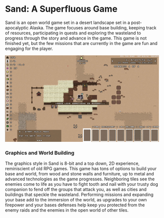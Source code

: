 # Sand: A Superfluous Game

Sand is an open world game set in a desert landscape set in a post-apocalyptic Alaska. The game focuses around base building, keeping track of resources, participating in quests and exploring the wasteland to progress through the story and advance in the game. This game is not finished yet, but the few missions that are currently in the game are fun and engaging for the player.

<IMG SRC="images/Sand1.JPG">

### Graphics and World Building
The graphics style in Sand is 8-bit and a top down, 2D experience, reminiscient of old RPG games. This game has tons of options to build your base and world, from wood and stone walls and furniture, up to metal and advanced technologies as the game progresses. Neighboring tiles see the enemies come to life as you have to fight tooth and nail with your trusty dog companion to fend off the groups that attack you, as well as cities and buildings that speckle the wasteland. Performing missions and expanding your base add to the immersion of the world, as upgrades to your own firepower and your bases defenses help keep you protected from the enemy raids and the enemies in the open world of other tiles.
